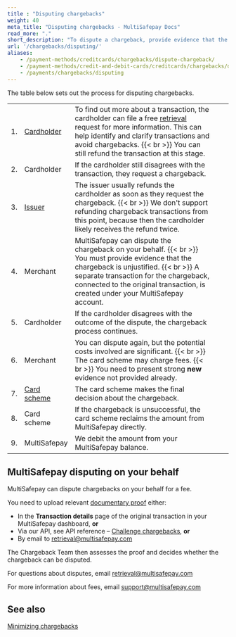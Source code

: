 ```yaml
---
title : "Disputing chargebacks"
weight: 40
meta_title: "Disputing chargebacks - MultiSafepay Docs"
read_more: "."
short_description: "To dispute a chargeback, provide evidence that the chargeback is unjustified"
url: '/chargebacks/disputing/'
aliases: 
    - /payment-methods/creditcards/chargebacks/dispute-chargeback/
    - /payment-methods/credit-and-debit-cards/creditcards/chargebacks/dispute-chargeback/
    - /payments/chargebacks/disputing
---
```

The table below sets out the process for disputing chargebacks.

|   |   |   |   |   |
|---|---|---|---|---|
| 1. | [Cardholder](/glossaries/credit-cards/#cardholder)  | To find out more about a transaction, the cardholder can file a free [retrieval](/credit-cards-user-guide/glossary/#retrieval) request for more information. This can help identify and clarify transactions and avoid chargebacks. {{< br >}} You can still refund the transaction at this stage.  |   
| 2.  | Cardholder  | If the cardholder still disagrees with the transaction, they request a chargeback.  | 
| 3.  | [Issuer](/glossaries/credit-cards/#issuer)  | The issuer usually refunds the cardholder as soon as they request the chargeback. {{< br >}} We don't support refunding chargeback transactions from this point, because then the cardholder likely receives the refund twice. |
| 4.  | Merchant  | MultiSafepay can dispute the chargeback on your behalf. {{< br >}} You must provide evidence that the chargeback is unjustified. {{< br >}} A separate transaction for the chargeback, connected to the original transaction, is created under your MultiSafepay account.  | 
| 5.  | Cardholder  | If the cardholder disagrees with the outcome of the dispute, the chargeback process continues.  | 
| 6.  | Merchant  | You can dispute again, but the potential costs involved are significant. {{< br >}} The card scheme may charge fees. {{< br >}} You need to present strong **new** evidence not provided already.  | 
| 7.  | [Card scheme](/glossaries/credit-cards/#card-scheme)  | The card scheme makes the final decision about the chargeback.  | 
| 8.  | Card scheme  | If the chargeback is unsuccessful, the card scheme reclaims the amount from MultiSafepay directly.  |  
| 9.  | MultiSafepay  | We debit the amount from your MultiSafepay balance.  |  
 
  
## MultiSafepay disputing on your behalf
MultiSafepay can dispute chargebacks on your behalf for a fee. 

You need to upload relevant [documentary proof](/payments/chargebacks/reasons/) either:

- In the **Transaction details** page of the original transaction in your MultiSafepay dashboard, **or**
- Via our API, see API reference – [Challenge chargebacks](https://api-docs.multisafepay.com/reference/challengechargebacks), **or**
- By email to <retrieval@multisafepay.com>

The Chargeback Team then assesses the proof and decides whether the chargeback can be disputed.

For questions about disputes, email <retrieval@multisafepay.com>

For more information about fees, email <support@multisafepay.com>

## See also

[Minimizing chargebacks](/payments/chargebacks/minimizing/)

